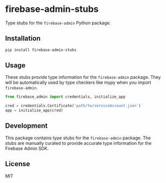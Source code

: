 # firebase-admin-stubs

Type stubs for the `firebase-admin` Python package.

## Installation

```bash
pip install firebase-admin-stubs
```

## Usage

These stubs provide type information for the `firebase-admin` package. They will be automatically used by type checkers like mypy when you import `firebase-admin`.

```python
from firebase_admin import credentials, initialize_app

cred = credentials.Certificate('path/to/serviceAccount.json')
app = initialize_app(cred)
```

## Development

This package contains type stubs for the `firebase-admin` package. The stubs are manually curated to provide accurate type information for the Firebase Admin SDK.

## License

MIT
